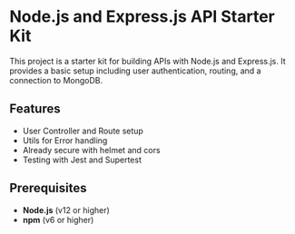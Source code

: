 # Node.js and Express.js API Starter Kit

This project is a starter kit for building APIs with Node.js and Express.js. It provides a basic setup including user authentication, routing, and a connection to MongoDB.

## Features

- User Controller and Route setup
- Utils for Error handling
- Already secure with helmet and cors
- Testing with Jest and Supertest

## Prerequisites

- **Node.js** (v12 or higher)
- **npm** (v6 or higher)
